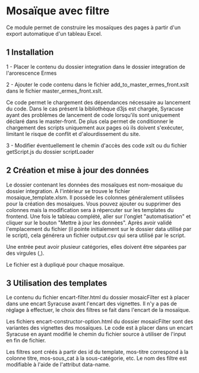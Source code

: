 # Mosaïque avec filtre

Ce module permet de construire les mosaïques des pages à partir d'un export automatique d'un tableau Excel.

## 1 Installation

1 - Placer le contenu du dossier integration dans le dossier integration de l'arorescence Ermes 

2 - Ajouter le code contenu dans le fichier add_to_master_ermes_front.xslt dans le fichier master_ermes_front.xslt. 

Ce code permet le chargement des dépendances nécessaire au lancement du code. Dans le cas présent la bibliothèque d3js est chargée, Syracuse ayant des problèmes de lancement de code lorsqu'ils sont uniquement déclaré dans le master-front. De plus cela permet de conditionner le chargement des scripts uniquement aux pages où ils doivent s'exécuter, limitant le risque de conflit et d'alourdissement du site.

3 - Modifier éventuellement le chemin d'accès des code xslt ou du fichier getScript.js du dossier scriptLoader

## 2 Création et mise à jour des données

Le dossier contenant les données des mosaïques est nom-mosaique du dossier integration. A l'intérieur se trouve le fichier mosaique_template.xlsm. Il possède les colonnes généralement utilisées pour la création des mosaiques. Vous pouvez ajouter ou supprimer des colonnes mais la modification sera à répercuter sur les templates du frontend. 
Une fois le tableau complété, aller sur l'onglet "automatisation" et cliquer sur le bouton "Mettre à jour les données". Après avoir validé l'emplacement du fichier (il pointe initialement sur le dossier data utilisé par le script), cela générera un fichier output.csv qui sera utilisé par le script.

Une entrée peut avoir plusieur catégories, elles doivent être séparées par des virgules (,).

Le fichier est à dupliqué pour chaque mosaïque.

## 3 Utilisation des templates

Le contenu du fichier encart-filter.html du dossier mosaicFilter est à placer dans une encart Syracuse avant l'encart des vignettes. Il n'y a pas de réglage à effectuer, le choix des filtres se fait dans l'encart de la mosaïque.

Les fichiers encart-constructor-option.html du dossier mosaicFilter sont des variantes des vignettes des mosaïques. Le code est à placer dans un encart Syracuse en ayant modifié le chemin du fichier source à utiliser de l'input en fin de fichier. 

Les filtres sont créés à partir des id du template, mos-titre correspond à la colonne titre, mos-sous_cat à la sous-catégorie, etc. Le nom des filtre est modifiable à l'aide de l'attribut data-name.  

